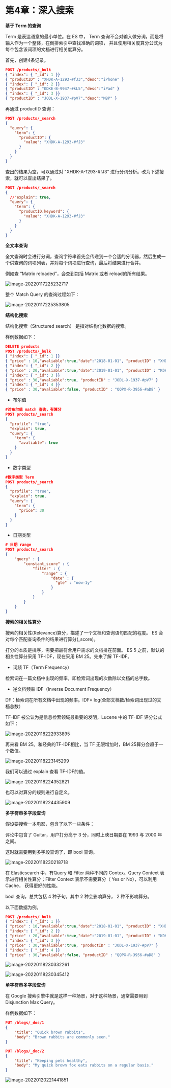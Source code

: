 # 第4章：深入搜索

**基于 Term 的查询**

Term 是表达语意的最小单位。在 ES 中， Term 查询不会对输入做分词，而是将输入作为一个整体，在倒排索引中查找准确的词项， 并且使用相关度算分公式为每个包含该词项的文档进行相关度算分。

首先，创建4条记录。

```json
POST /products/_bulk
{ "index": { "_id": 1 }}
{ "productID" : "XHDK-A-1293-#fJ3","desc":"iPhone" }
{ "index": { "_id": 2 }}
{ "productID" : "KDKE-B-9947-#kL5","desc":"iPad" }
{ "index": { "_id": 3 }}
{ "productID" : "JODL-X-1937-#pV7","desc":"MBP" }
```

再通过 productID 查询：

```json
POST /products/_search
{
  "query": {
    "term": {
      "productID": {
        "value": "XHDK-A-1293-#fJ3"
      }
    }
  }
}
```

查出的结果为空，可以通过对 "XHDK-A-1293-#fJ3" 进行分词分析。改为下述搜索，就可以查出结果了。

```json
POST /products/_search
{
  //"explain": true,
  "query": {
    "term": {
      "productID.keyword": {
        "value": "XHDK-A-1293-#fJ3"
      }
    }
  }
}
```

**全文本查询**

全文查询时会进行分词，查询字符串首先会传递到一个合适的分词器，然后生成一个供查询的词项列表，并对每个词项进行查询，最后将结果进行合并。

例如查 “Matrix reloaded”，会查到包括 Matrix 或者 reload的所有结果。

![image-20220117225232717](https://technotes.oss-cn-shenzhen.aliyuncs.com/2022/learn/20220117225238.png)

整个 Match Query 的查询过程如下：

![image-20220117225353805](https://technotes.oss-cn-shenzhen.aliyuncs.com/2023/202311212237233.png)

**结构化搜索**

结构化搜索（Structured search） 是指对结构化数据的搜索。

样例数据如下：

```json
DELETE products
POST /products/_bulk
{ "index": { "_id": 1 }}
{ "price" : 10,"avaliable":true,"date":"2018-01-01", "productID" : "XHDK-A-1293-#fJ3" }
{ "index": { "_id": 2 }}
{ "price" : 20,"avaliable":true,"date":"2019-01-01", "productID" : "KDKE-B-9947-#kL5" }
{ "index": { "_id": 3 }}
{ "price" : 30,"avaliable":true, "productID" : "JODL-X-1937-#pV7" }
{ "index": { "_id": 4 }}
{ "price" : 30,"avaliable":false, "productID" : "QQPX-R-3956-#aD8" }
```

- 布尔值

```json
#对布尔值 match 查询，有算分
POST products/_search
{
  "profile": "true",
  "explain": true,
  "query": {
    "term": {
      "avaliable": true
    }
  }
}
```

- 数字类型

```json
#数字类型 Term
POST products/_search
{
  "profile": "true",
  "explain": true,
  "query": {
    "term": {
      "price": 30
    }
  }
}
```

- 日期类型

```json
# 日期 range
POST products/_search
{
    "query" : {
        "constant_score" : {
            "filter" : {
                "range" : {
                    "date" : {
                      "gte" : "now-1y"
                    }
                }
            }
        }
    }
}
```

**搜索的相关性算分**

搜索的相关性(Relevance)算分，描述了一个⽂档和查询语句匹配的程度。 ES 会对每个匹配查询条件的结果进行算分(_score)。

打分的本质是排序，需要把最符合用户需求的文档排在前面。 ES 5 之前，默认的相关性算分采用 TF-IDF，现在采用 BM 25。先来了解 TF-IDF。

- 词频 TF（Term Frequency）

检索词在⼀篇文档中出现的频率，即检索词出现的次数除以⽂档的总字数。

- 逆⽂档频率 IDF（Inverse Document Frequency）

DF：检索词在所有文档中出现的频率。IDF= log(全部⽂档数/检索词出现过的文档总数）

TF-IDF 被公认为是信息检索领域最重要的发明，Lucene 中的 TF-IDF 评分公式如下：

![image-20220118222933895](https://technotes.oss-cn-shenzhen.aliyuncs.com/2022/learn/20220118222934.png)

再来看 BM 25。和经典的TF-IDF相比，当 TF 无限增加时，BM 25算分会趋于⼀个数值。

![image-20220118223145299](https://technotes.oss-cn-shenzhen.aliyuncs.com/2022/learn/20220118223145.png)

我们可以通过 explain 查看 TF-IDF的值。

![image-20220118224352821](https://technotes.oss-cn-shenzhen.aliyuncs.com/2022/learn/20220118224352.png)

也可以对算分的规则进行自定义。

![image-20220118224435909](https://technotes.oss-cn-shenzhen.aliyuncs.com/2022/learn/20220118224435.png)

**多字符串多字段查询**

假设要搜索一本电影，包含了以下一些条件：

评论中包含了 Guitar，⽤户打分高于 3 分，同时上映⽇期要在 1993 与 2000 年之间。

这时就需要用到多字段查询了，即 bool 查询。

![image-20220118230218718](https://technotes.oss-cn-shenzhen.aliyuncs.com/2022/learn/20220118230218.png)

在 Elasticsearch 中，有Query 和 Filter 两种不同的 Contex。Query Context 表示进行相关性算分；Filter Context 表示不需要算分（ Yes or No），可以利⽤ Cache， 获得更好的性能。

bool 查询，总共包括 4 种子句。其中 2 种会影响算分， 2 种不影响算分。

以下面数据为例。

```json
POST /products/_bulk
{ "index": { "_id": 1 }}
{ "price" : 10,"avaliable":true,"date":"2018-01-01", "productID" : "XHDK-A-1293-#fJ3" }
{ "index": { "_id": 2 }}
{ "price" : 20,"avaliable":true,"date":"2019-01-01", "productID" : "KDKE-B-9947-#kL5" }
{ "index": { "_id": 3 }}
{ "price" : 30,"avaliable":true, "productID" : "JODL-X-1937-#pV7" }
{ "index": { "_id": 4 }}
{ "price" : 30,"avaliable":false, "productID" : "QQPX-R-3956-#aD8" }
```

![image-20220118230332261](https://technotes.oss-cn-shenzhen.aliyuncs.com/2022/learn/20220118230332.png)

![image-20220118230345412](https://technotes.oss-cn-shenzhen.aliyuncs.com/2022/learn/20220118230345.png)

**单字符串多字段查询**

在 Google 搜索引擎中就是这样一种场景，对于这种场景，通常需要用到 Disjunction Max Query。

样例数据如下：

```json
PUT /blogs/_doc/1
{
    "title": "Quick brown rabbits",
    "body": "Brown rabbits are commonly seen."
}

PUT /blogs/_doc/2
{
    "title": "Keeping pets healthy",
    "body": "My quick brown fox eats rabbits on a regular basis."
}
```

![image-20220120221441851](https://technotes.oss-cn-shenzhen.aliyuncs.com/2022/learn/20220120221441.png)



